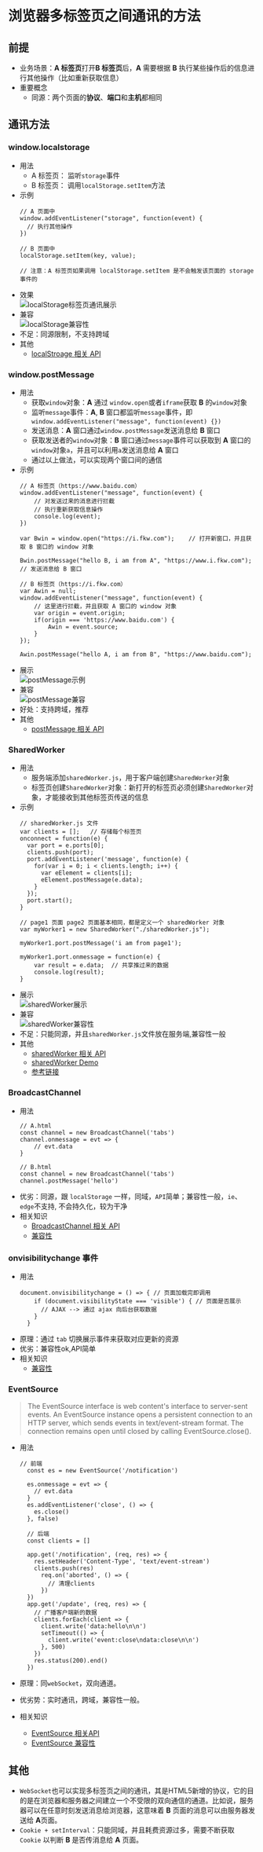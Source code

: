 # 浏览器多标签页之间通讯的方法
## 前提
* 业务场景：**A 标签页**打开**B 标签页**后，**A** 需要根据 **B** 执行某些操作后的信息进行其他操作（比如重新获取信息）
* 重要概念
  * 同源：两个页面的**协议**、**端口**和**主机**都相同

## 通讯方法
### window.localstorage
* 用法
  * A 标签页： 监听`storage`事件
  * B 标签页： 调用`localStorage.setItem`方法
* 示例
    ```
    // A 页面中
    window.addEventListener("storage", function(event) {
      // 执行其他操作
    })

    // B 页面中
    localStorage.setItem(key, value);

    // 注意：A 标签页如果调用 localStorage.setItem 是不会触发该页面的 storage 事件的
    ```
* 效果
    <br>![localStorage标签页通讯展示](https://wuqiongjie.github.io/qjie-note/gif/localStorage.gif)
* 兼容
  <br>![localStorage兼容性](https://wuqiongjie.github.io/qjie-note/static/localStorage.png)
* 不足：同源限制，不支持跨域
* 其他
  * [localStroage 相关 API](https://developer.mozilla.org/en-US/docs/Web/API/Window/localStorage)
### window.postMessage
* 用法
    * 获取`window`对象：**A** 通过 `window.open`或者`iframe`获取 **B** 的`window`对象
    * 监听`message`事件：**A**, **B** 窗口都监听`message`事件，即`window.addEventListener("message", function(event) {})`
    * 发送消息：**A** 窗口通过`window.postMessage`发送消息给 **B** 窗口
    * 获取发送者的`window`对象：**B** 窗口通过`message`事件可以获取到 **A** 窗口的`window`对象`a`，并且可以利用`a`发送消息给 **A** 窗口
    * 通过以上做法，可以实现两个窗口间的通信
* 示例
    ```
    // A 标签页（https://www.baidu.com）
    window.addEventListener("message", function(event) {
        // 对发送过来的消息进行拦截
        // 执行重新获取信息操作
        console.log(event);
    })
    
    var Bwin = window.open("https://i.fkw.com");    // 打开新窗口，并且获取 B 窗口的 window 对象
    
    Bwin.postMessage("hello B, i am from A", "https://www.i.fkw.com");   // 发送消息给 B 窗口
    
    // B 标签页（https://i.fkw.com）
    var Awin = null;    
    window.addEventListener("message", function(event) {
        // 这里进行拦截，并且获取 A 窗口的 window 对象
        var origin = event.origin;
        if(origin === 'https://www.baidu.com') {
            Awin = event.source;
        }
    });
    
    Awin.postMessage("hello A, i am from B", "https://www.baidu.com");
    ```
* 展示
    <br>![postMessage示例](https://wuqiongjie.github.io/qjie-note/gif/postMessage.gif)
* 兼容
    <br>![postMessage兼容](https://wuqiongjie.github.io/qjie-note/static/postMessage.png)
* 好处：支持跨域，推荐
* 其他
    * [postMessage 相关 API](https://developer.mozilla.org/en-US/docs/Web/API/Window/postMessage)
### SharedWorker
* 用法
    * 服务端添加`sharedWorker.js`，用于客户端创建`SharedWorker`对象
    * 标签页创建`SharedWorker`对象：新打开的标签页必须创建`SharedWorker`对象，才能接收到其他标签页传送的信息
* 示例
    ```
    // sharedWorker.js 文件
    var clients = [];   // 存储每个标签页
    onconnect = function(e) {
      var port = e.ports[0];
      clients.push(port);   
      port.addEventListener('message', function(e) {
        for(var i = 0; i < clients.length; i++) {
          var eElement = clients[i];
          eElement.postMessage(e.data);
        }
      });
      port.start();
    }
    
    // page1 页面 page2 页面基本相同，都是定义一个 sharedWorker 对象
    var myWorker1 = new SharedWorker("./sharedWorker.js");
  
    myWorker1.port.postMessage('i am from page1');
  
    myWorker1.port.onmessage = function(e) {
        var result = e.data;  // 共享推过来的数据
        console.log(result);
    }
    ```
* 展示
    <br>![sharedWorker展示](https://wuqiongjie.github.io/qjie-note/gif/sharedWorker.gif)
* 兼容
    <br>![sharedWorker兼容性](https://wuqiongjie.github.io/qjie-note/static/sharedWorker.png)
* 不足：只能同源，并且`sharedWorker.js`文件放在服务端,兼容性一般
* 其他
    * [sharedWorker 相关 API ](https://developer.mozilla.org/en-US/docs/Web/API/SharedWorker)   
    * [sharedWorker Demo](https://github.com/wuqiongjie/communicationDemo)
    * [参考链接](https://zhuanlan.zhihu.com/p/38380765)


### BroadcastChannel
* 用法
    ```
    // A.html
    const channel = new BroadcastChannel('tabs')
    channel.onmessage = evt => {
    	// evt.data
    }
    
    // B.html
    const channel = new BroadcastChannel('tabs')
    channel.postMessage('hello')
    ```
* 优劣：同源，跟 `localStorage` 一样，同域，`API`简单；兼容性一般，`ie`、`edge`不支持, 不会持久化，较为干净
* 相关知识
    * [BroadcastChannel 相关 API](https://developer.mozilla.org/zh-CN/docs/Web/API/BroadcastChannel/BroadcastChannel)
    * [兼容性](https://caniuse.com/#search=BroadcastChannel)

### onvisibilitychange 事件
* 用法
    ```
    document.onvisibilitychange = () => { // 页面加载完即调用
        if (document.visibilityState === 'visible') { // 页面是否展示
          // AJAX --> 通过 ajax 向后台获取数据
        }
      }
    ```
* 原理：通过 `tab` 切换展示事件来获取对应更新的资源
* 优劣：兼容性ok,API简单
* 相关知识
    * [兼容性](https://caniuse.com/#search=onvisibilitychange)

### EventSource
> The EventSource interface is web content's interface to server-sent events. An EventSource instance opens a persistent connection to an HTTP server, which sends events in text/event-stream format. The connection remains open until closed by calling EventSource.close().

* 用法
    ```
    // 前端
      const es = new EventSource('/notification')

      es.onmessage = evt => {
        // evt.data
      }
      es.addEventListener('close', () => {
        es.close()
      }, false)
        
      // 后端
      const clients = []

      app.get('/notification', (req, res) => {
        res.setHeader('Content-Type', 'text/event-stream')
        clients.push(res)
          req.on('aborted', () => {
            // 清理clients
          })
      })
      app.get('/update', (req, res) => {
        // 广播客户端新的数据
        clients.forEach(client => {
          client.write('data:hello\n\n')
          setTimeout(() => {
            client.write('event:close\ndata:close\n\n')
          }, 500)
        })
        res.status(200).end()
      })
    ```

* 原理：同`webSocket`，双向通道。
* 优劣势：实时通讯，跨域，兼容性一般。
* 相关知识
    * [EventSource 相关API](https://developer.mozilla.org/en-US/docs/Web/API/EventSource)
    * [EventSource 兼容性](https://caniuse.com/#search=EventSource)

## 其他
* `WebSocket`也可以实现多标签页之间的通讯，其是HTML5新增的协议，它的目的是在浏览器和服务器之间建立一个不受限的双向通信的通道。比如说，服务器可以在任意时刻发送消息给浏览器，这意味着 **B** 页面的消息可以由服务器发送给 **A**页面。
* `Cookie + setInterval`：只能同域，并且耗费资源过多，需要不断获取 `Cookie` 以判断 **B** 是否传消息给 **A** 页面。
